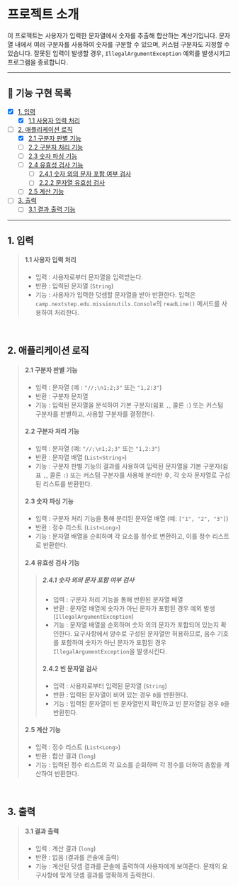# 프로젝트 소개
이 프로젝트는 사용자가 입력한 문자열에서 숫자를 추출해 합산하는 계산기입니다. 문자열 내에서 여러 구분자를 사용하여 숫자를 구분할 수 있으며, 커스텀 구분자도 지정할 수 있습니다. 잘못된 입력이 발생할 경우, `IllegalArgumentException` 예외를 발생시키고 프로그램을 종료합니다.

---

## 📝 기능 구현 목록
- [x] [1. 입력](#1-입력)
    - [x] [1.1 사용자 입력 처리](#11-사용자-입력-처리)
- [ ] [2. 애플리케이션 로직](#2-애플리케이션-로직)
    - [x] [2.1 구분자 판별 기능](#21-구분자-판별-기능)
    - [ ] [2.2 구분자 처리 기능](#22-구분자-처리-기능)
    - [ ] [2.3 숫자 파싱 기능](#23-숫자-파싱-기능)
    - [ ] [2.4 유효성 검사 기능](#24-유효성-검사-기능)
      - [ ] [2.4.1 숫자 외의 문자 포함 여부 검사](#241-숫자-외의-문자-포함-여부-검사)
      - [ ] [2.2.2 문자열 유효성 검사](#242-빈-문자열-검사)
    - [ ] [2.5 계산 기능](#25-계산-기능)
- [ ] [3. 출력](#3-출력)
    - [ ] [3.1 결과 출력 기능](#31-결과-출력)

---

## 1. 입력

> #### 1.1 사용자 입력 처리
> - 입력 : 사용자로부터 문자열을 입력받는다.
> - 반환 : 입력된 문자열 (`String`)
> - 기능 : 사용자가 입력한 덧셈할 문자열을 받아 반환한다. 입력은 `camp.nextstep.edu.missionutils.Console`의 `readLine()` 메서드를 사용하여 처리한다.

 
<br>

## 2. 애플리케이션 로직

> #### 2.1 구분자 판별 기능
> - 입력 : 문자열 (예 : `"//;\n1;2;3"` 또는 `"1,2:3"`)
> - 반환 : 구분자 문자열
> - 기능 : 입력된 문자열을 분석하여 기본 구분자(쉼표 `,`, 콜론 `:`) 또는 커스텀 구분자를 판별하고, 사용할 구분자를 결정한다.
>
> #### 2.2 구분자 처리 기능
> - 입력 : 문자열 (예: `"//;\n1;2;3"` 또는 `"1,2:3"`)
> - 반환 : 문자열 배열 (`List<String>`)
> - 기능 : 구분자 판별 기능의 결과를 사용하여 입력된 문자열을 기본 구분자(쉼표 `,`, 콜론 `:`) 또는 커스텀 구분자를 사용해 분리한 후, 각 숫자 문자열로 구성된 리스트를 반환한다.
> 
> #### 2.3 숫자 파싱 기능
> - 입력 : 구분자 처리 기능을 통해 분리된 문자열 배열 (예: `["1", "2", "3"]`)
> - 반환 : 정수 리스트 (`List<Long>`)
> - 기능 : 문자열 배열을 순회하며 각 요소를 정수로 변환하고, 이를 정수 리스트로 반환한다.
>
> #### 2.4 유효성 검사 기능
> 
>> ##### 2.4.1 숫자 외의 문자 포함 여부 검사
>> - 입력 : 구분자 처리 기능을 통해 반환된 문자열 배열
>> - 반환 : 문자열 배열에 숫자가 아닌 문자가 포함된 경우 예외 발생(`IllegalArgumentException`)
>> - 기능 : 문자열 배열을 순회하며 숫자 외의 문자가 포함되어 있는지 확인한다. 요구사항에서 양수로 구성된 문자열만 허용하므로, 음수 기호를 포함하여 숫자가 아닌 문자가 포함된 경우 `IllegalArgumentException`을 발생시킨다.
>> #### 2.4.2 빈 문자열 검사
>> - 입력 : 사용자로부터 입력된 문자열 (`String`)
>> - 반환 : 입력된 문자열이 비어 있는 경우 `0`을 반환한다.
>> - 기능 : 입력된 문자열이 빈 문자열인지 확인하고 빈 문자열일 경우 `0`을 반환한다.
> #### 2.5 계산 기능
> - 입력 : 정수 리스트 (`List<Long>`)
> - 반환 : 합산 결과 (`long`)
> - 기능 : 입력된 정수 리스트의 각 요소를 순회하며 각 정수를 더하여 총합을 계산하여 반환한다.

<br>


## 3. 출력

> #### 3.1 결과 출력
> - 입력 : 계산 결과 (`long`)
> - 반환 : 없음 (결과를 콘솔에 출력)
> - 기능 : 계산된 덧셈 결과를 콘솔에 출력하여 사용자에게 보여준다. 문제의 요구사항에 맞게 덧셈 결과를 명확하게 출력한다.
